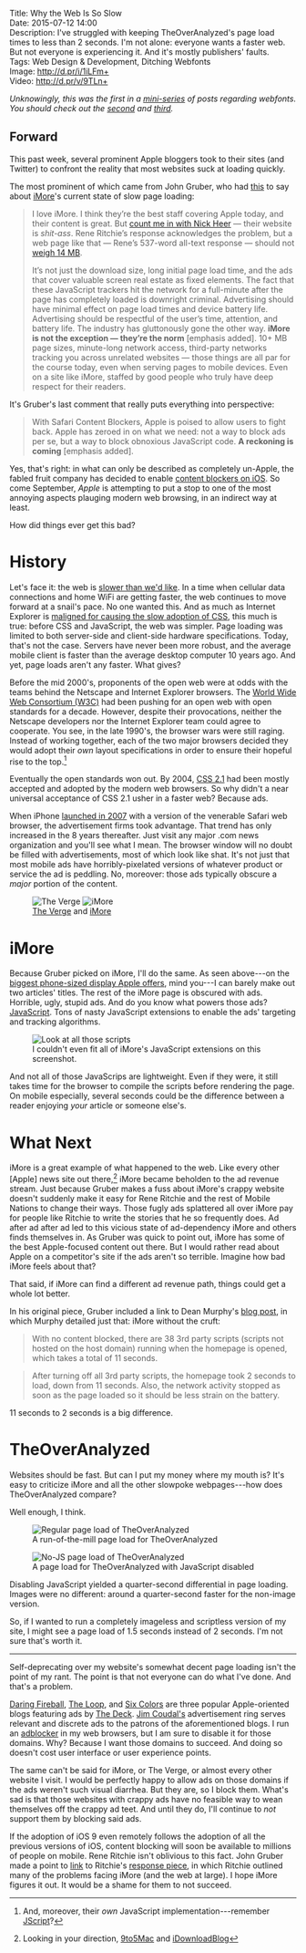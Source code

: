 Title: Why the Web Is So Slow  
Date: 2015-07-12 14:00  
Description: I've struggled with keeping TheOverAnalyzed's page load times to less than 2 seconds. I'm not alone: everyone wants a faster web. But not everyone is experiencing it. And it's mostly publishers' faults.  
Tags: Web Design & Development, Ditching Webfonts  
Image: http://d.pr/i/1iLFm+  
Video: http://d.pr/v/9TLn+  

<p><em class="topStory">Unknowingly, this was the first in a <a href ="/tags/Ditching%20Webfonts" title="Posts tagged 'Ditching Webfonts">mini-series</a> of posts regarding webfonts. You should check out the <a href="/2015/7/15/ditching-webfonts" title="My post about leaving webfonts behind">second</a> and <a href="/2015/7/19/ditching-webfonts-part-ii-hoefler-webfonts-are-prettier-but-slower" title="My post about turning off webfonts, and how I eventually turned them back on">third</a>.</em></p>

## Forward

This past week, several prominent Apple bloggers took to their sites (and Twitter) to confront the reality that most websites suck at loading quickly.

The most prominent of which came from John Gruber, who had [this][daringfireball] to say about [iMore][imore]'s current state of slow page loading:

> I love iMore. I think they’re the best staff covering Apple today, and their content is great. But [count me in with Nick Heer][pxlnv] — their website is *shit-ass*. Rene Ritchie’s response acknowledges the problem, but a web page like that — Rene’s 537-word all-text response — should not [weigh 14 MB][d].
>
> It’s not just the download size, long initial page load time, and the ads that cover valuable screen real estate as fixed elements. The fact that these JavaScript trackers hit the network for a full-minute after the page has completely loaded is downright criminal. Advertising should have minimal effect on page load times and device battery life. Advertising should be respectful of the user’s time, attention, and battery life. The industry has gluttonously gone the other way. **iMore is not the exception — they’re the norm** [emphasis added]. 10+ MB page sizes, minute-long network access, third-party networks tracking you across unrelated websites — those things are all par for the course today, even when serving pages to mobile devices. Even on a site like iMore, staffed by good people who truly have deep respect for their readers.

It's Gruber's last comment that really puts everything into perspective:

> With Safari Content Blockers, Apple is poised to allow users to fight back. Apple has zeroed in on what we need: not a way to block ads per se, but a way to block obnoxious JavaScript code. **A reckoning is coming** [emphasis added].

Yes, that's right: in what can only be described as completely un-Apple, the fabled fruit company has decided to enable [content blockers on iOS][9to5mac]. So come September, *Apple* is attempting to put a stop to one of the most annoying aspects plauging modern web browsing, in an indirect way at least.

How did things ever get this bad?

# History

Let's face it: the web is [slower than we'd like][d 2]. In a time when cellular data connections and home WiFi are getting faster, the web continues to move forward at a snail's pace. No one wanted this. And as much as Internet Explorer is [maligned for causing the slow adoption of CSS][wikipedia], this much is true: before CSS and JavaScript, the web was simpler. Page loading was limited to both server-side and client-side hardware specifications. Today, that's not the case. Servers have never been more robust, and the average mobile client is faster than the average desktop computer 10 years ago. And yet, page loads aren't any faster. What gives?

Before the mid 2000's, proponents of the open web were at odds with the teams behind the Netscape and Internet Explorer browsers. The [World Wide Web Consortium (W3C)][wikipedia 2] had been pushing for an open web with open standards for a decade. However, despite their provocations, neither the Netscape developers nor the Internet Explorer team could agree to cooperate. You see, in the late 1990's, the browser wars were still raging. Instead of working together, each of the two major browsers decided they would adopt their *own* layout specifications in order to ensure their hopeful rise to the top.[^mo]

Eventually the open standards won out. By 2004, [CSS 2.1][wikipedia 3] had been mostly accepted and adopted by the modern web browsers. So why didn't a near universal acceptance of CSS 2.1 usher in a faster web? Because ads.

When iPhone [launched in 2007][wikipedia 4] with a version of the venerable Safari web browser, the advertisement firms took advantage. That trend has only increased in the 8 years thereafter. Just visit any major .com news organization and you'll see what I mean. The browser window will no doubt be filled with advertisements, most of which look like shat. It's not just that most mobile ads have horribly-pixelated versions of whatever product or service the ad is peddling. No, moreover: those ads typically obscure a *major* portion of the content. 

<figure>
	<img class="screenshot inlineTwo" src="http://d.pr/i/17moY+" alt="The Verge" title="The Verge">
	<img class="screenshot inlineTwo" src="http://d.pr/i/1cIGg+" alt="iMore" title="iMore">
	<figcaption><a href="http://theverge.com/">The Verge</a> and <a href="http://imore.com/">iMore</a></figcaption>
</figure>

# iMore

Because Gruber picked on iMore, I'll do the same. As seen above---on the [biggest phone-sized display Apple offers][wikipedia 5], mind you---I can barely make out two articles' titles. The rest of the iMore page is obscured with ads. Horrible, ugly, stupid ads. And do you know what powers those ads? [JavaScript][wikipedia 6]. Tons of nasty JavaScript extensions to enable the ads' targeting and tracking algorithms. 

<figure>
	<img src="http://d.pr/i/1anSZ+" alt="Look at all those scripts" title="Look at all those scripts">
	<figcaption>I couldn't even fit all of iMore's JavaScript extensions on this screenshot.</figcaption>
</figure>

And not all of those JavaScrips are lightweight. Even if they were, it still takes time for the browser to compile the scripts before rendering the page. On mobile especially, several seconds could be the difference between a reader enjoying *your* article or someone else's.

# What Next

iMore is a great example of what happened to the web. Like every other [Apple] news site out there,[^lo] iMore became beholden to the ad revenue stream. Just because Gruber makes a fuss about iMore's crappy website doesn't suddenly make it easy for Rene Ritchie and the rest of Mobile Nations to change their ways. Those fugly ads splattered all over iMore pay for people like Ritchie to write the stories that he so frequently does. Ad after ad after ad led to this vicious state of ad-dependency iMore and others finds themselves in. As Gruber was quick to point out, iMore has some of the best Apple-focused content out there. But I would rather read about Apple on a competitor's site if the ads aren't so terrible. Imagine how bad iMore feels about that?

That said, if iMore can find a different ad revenue path, things could get a whole lot better. 

In his original piece, Gruber included a link to Dean Murphy's [blog post][murphyapps], in which Murphy detailed just that: iMore without the cruft:

> With no content blocked, there are 38 3rd party scripts  (scripts not hosted on the host domain) running when the homepage is opened, which takes a total of 11 seconds.

> After turning off all 3rd party scripts, the homepage took 2 seconds to load, down from 11 seconds. Also, the network activity stopped as soon as the page loaded so it should be less strain on the battery. 

11 seconds to 2 seconds is a big difference.

# TheOverAnalyzed

Websites should be fast. But can I put my money where my mouth is? It's easy to criticize iMore and all the other slowpoke webpages---how does TheOverAnalyzed compare?

Well enough, I think.

<figure>
	<img src="http://d.pr/i/1cUBo+" alt="Regular page load of TheOverAnalyzed" title="Regular page load of TheOverAnalyzed">
	<figcaption>A run-of-the-mill page load for TheOverAnalyzed</figcaption>
</figure>

<figure id="nojs">
	<img src="http://d.pr/i/1iNdv+" alt="No-JS page load of TheOverAnalyzed" title="No-JS page load of TheOverAnalyzed">
	<figcaption>A page load for TheOverAnalyzed with JavaScript disabled</figcaption>
</figure>

Disabling JavaScript yielded a quarter-second differential in page loading. Images were no different: around a quarter-second faster for the non-image version. 

So, if I wanted to run a completely imageless and scriptless version of my site, I might see a page load of 1.5 seconds instead of 2 seconds. I'm not sure that's worth it. 

***

Self-deprecating over my website's somewhat decent page loading isn't the point of my rant. The point is that not everyone can do what I've done. And that's a problem.

[Daring Fireball][daringfireball 2], [The Loop][loopinsight], and [Six Colors][sixcolors] are three popular Apple-oriented blogs featuring ads by [The Deck][decknetwork]. [Jim Coudal's][twitter] advertisement ring serves relevant and discrete ads to the patrons of the aforementioned blogs. I run an [adblocker][adblockplus] in my web browsers, but I am sure to disable it for those domains. Why? Because I want those domains to succeed. And doing so doesn't cost user interface or user experience points.

The same can't be said for iMore, or The Verge, or almost every other website I visit. I would be perfectly happy to allow ads on those domains if the ads weren't such visual diarrhea. But they are, so I block them. What's sad is that those websites with crappy ads have no feasible way to wean themselves off the crappy ad teet. And until they do, I'll continue to *not* support them by blocking said ads.

If the adoption of iOS 9 even remotely follows the adoption of all the previous versions of iOS, content blocking will soon be available to millions of people on mobile. Rene Ritchie isn't oblivious to this fact. John Gruber made a point to [link][daringfireball 3] to Ritchie's [response piece][imore 2], in which Ritchie outlined many of the problems facing iMore (and the web at large). I hope iMore figures it out. It would be a shame for them to not succeed. 

[^lo]: Looking in your direction, [9to5Mac][d 3] and [iDownloadBlog][d 4]
[^mo]: And, moreover, their *own* JavaScript implementation---remember [JScript][wikipedia 7]?

[9to5mac]: http://9to5mac.com/2015/06/10/block-ads-ios-9-safari-iphone/ "9to5Mac on Safari Content Blockers in iOS 9"
[adblockplus]: https://adblockplus.org/ "Desktop adblocker"
[d]: http://d.pr/i/19HMF+ "All of  iMore's crazy JavaScript"
[d 2]: http://d.pr/v/9TLn+ "Testing TheOverAnalyzed without JavaScript"
[d 3]: http://d.pr/i/13nUn+ "All of 9to5Mac's crazy JavaScript"
[d 4]: http://d.pr/i/CJPm+ "All of iDownloadBlog's crazy JavaScript"
[daringfireball]: http://daringfireball.net/2015/07/safari_content_blocker_imore "John Gruber on Content Blockers for iOS 9"
[daringfireball 2]: http://www.daringfireball.net "John Gruber's personal blog, Daring Fireball"
[daringfireball 3]: http://daringfireball.net/linked/2015/07/09/ritchie-bad-ads "John Gruber's piece on iMore sucking"
[decknetwork]: http://decknetwork.net "An ad network whose ads are served by Daring Fireball, Marco.org, Six Colors, Fonts In Use, and many other biggish small blogs"
[imore]: http://imore.com "Mobile Nation's site all about Apple stuffs"
[imore 2]: http://www.imore.com/content-blockers-bad-ads-and-what-were-doing-about-it "Rene Ritchie admitting that iMore sucks, and talking about how to fix it"
[loopinsight]: http://www.loopinsight.com/ "Jim Dalrymple's blog, The Loop"
[murphyapps]: http://murphyapps.co/blog/2015/6/24/an-hour-with-safari-content-blocker-in-ios-9 "Developer of iOS 9 ad blocker Crystal, on the performance results of said ad blocker"
[pxlnv]: http://pxlnv.com/linklog/safari-content-blockers-shit-ass-websites/ "Ad blockers and what they can do to crappy websites"
[sixcolors]: http://www.sixcolors.com "Jason Snell's blog, Six Colors"
[twitter]: https://twitter.com/Coudal "The DECK and Field Notes founder, Jim Coudal, on Twitter"
[wikipedia]: https://en.wikipedia.org/wiki/Cascading_Style_Sheets#Difficulty_with_adoption "Wikipedia: Adopting CSS"
[wikipedia 2]: https://en.wikipedia.org/wiki/World_Wide_Web_Consortium "Wikipedia: W3C"
[wikipedia 3]: https://en.wikipedia.org/wiki/Cascading_Style_Sheets#CSS_2.1 "Wikipedia: CSS 2.1"
[wikipedia 4]: https://en.wikipedia.org/wiki/IPhone_(1st_generation)#Release "Wikipedia: Original iPhone"
[wikipedia 5]: https://en.wikipedia.org/wiki/IPhone_6#Hardware "Wikipedia: iPhone 6 Hardware"
[wikipedia 6]: https://en.wikipedia.org/wiki/JavaScript "Wikipedia: JavaScript"
[wikipedia 7]: https://en.wikipedia.org/wiki/JScript "Wikipedia: Script"